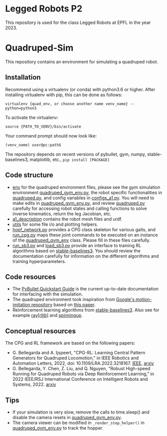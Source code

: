# Legged Robots P2
This repository is used for the class Legged Robots at EPFL in the year 2023.
# Quadruped-Sim
This repository contains an environment for simulating a quadruped robot.

## Installation

Recommend using a virtualenv (or conda) with python3.6 or higher. After installing virtualenv with pip, this can be done as follows:

`virtualenv {quad_env, or choose another name venv_name} --python=python3`

To activate the virtualenv: 

`source {PATH_TO_VENV}/bin/activate` 

Your command prompt should now look like: 

`(venv_name) user@pc:path$`

The repository depends on recent versions of pybullet, gym, numpy, stable-baselines3, matplotlib, etc., `pip install [PACKAGE]` 



## Code structure

- [env](./env) for the quadruped environment files, please see the gym simulation environment [quadruped_gym_env.py](./env/quadruped_gym_env.py), the robot specific functionalities in [quadruped.py](./env/quadruped.py), and config variables in [configs_a1.py](./env/configs_a1.py). You will need to make edits in [quadruped_gym_env.py](./env/quadruped_gym_env.py), and review [quadruped.py](./env/quadruped.py) carefully for accessing robot states and calling functions to solve inverse kinematics, return the leg Jacobian, etc. 
- [a1_description](./a1_description) contains the robot mesh files and urdf.
- [utils](./utils) for some file i/o and plotting helpers.
- [hopf_network.py](./env/hopf_network.py) provides a CPG class skeleton for various gaits, and [run_cpg.py](run_cpg.py) maps these joint commands to be executed on an instance of the  [quadruped_gym_env](./env/quadruped_gym_env.py) class. Please fill in these files carefully. 
- [run_sb3.py](./run_sb3.py) and [load_sb3.py](./load_sb3.py) provide an interface to training RL algorithms based on [stable-baselines3](https://github.com/DLR-RM/stable-baselines3). You should review the documentation carefully for information on the different algorithms and training hyperparameters. 

## Code resources
- The [PyBullet Quickstart Guide](https://docs.google.com/document/d/10sXEhzFRSnvFcl3XxNGhnD4N2SedqwdAvK3dsihxVUA/edit#heading=h.2ye70wns7io3) is the current up-to-date documentation for interfacing with the simulation. 
- The quadruped environment took inspiration from [Google's motion-imitation repository](https://github.com/google-research/motion_imitation) based on [this paper](https://xbpeng.github.io/projects/Robotic_Imitation/2020_Robotic_Imitation.pdf). 
- Reinforcement learning algorithms from [stable-baselines3](https://github.com/DLR-RM/stable-baselines3). Also see for example [ray[rllib]](https://github.com/ray-project/ray) and [spinningup](https://github.com/openai/spinningup). 

## Conceptual resources
The CPG and RL framework are based on the following papers:
- G. Bellegarda and A. Ijspeert, "CPG-RL: Learning Central Pattern Generators for Quadruped Locomotion," in IEEE Robotics and Automation Letters, 2022, doi: 10.1109/LRA.2022.3218167. [IEEE](https://ieeexplore.ieee.org/abstract/document/9932888), [arxiv](https://arxiv.org/abs/2211.00458)
- G. Bellegarda, Y. Chen, Z. Liu, and Q. Nguyen, "Robust High-speed Running for Quadruped Robots via Deep Reinforcement Learning," in 2022 IEEE/RSJ International Conference on Intelligent Robots and Systems, 2022. [arxiv](https://arxiv.org/abs/2103.06484)

## Tips
- If your simulation is very slow, remove the calls to time.sleep() and disable the camera resets in [quadruped_gym_env.py](./env/quadruped_gym_env.py).
- The camera viewer can be modified in `_render_step_helper()` in [quadruped_gym_env.py](./env/quadruped_gym_env.py) to track the hopper.
